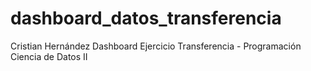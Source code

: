 # dashboard_datos_transferencia
Cristian Hernández Dashboard Ejercicio Transferencia - Programación Ciencia de Datos II
